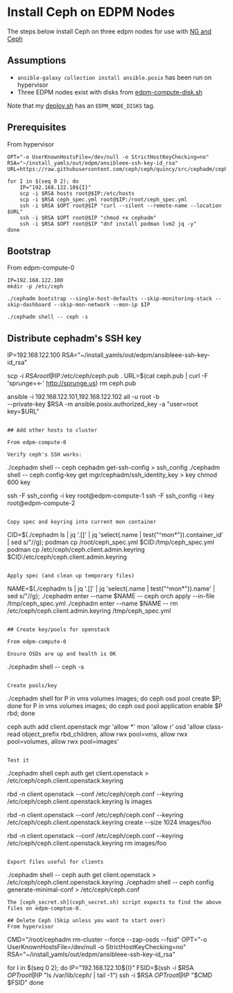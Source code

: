 # Install Ceph on EDPM Nodes

The steps below install Ceph on three edpm nodes for use with [NG and Ceph](README.md)

## Assumptions

- `ansible-galaxy collection install ansible.posix` has been run on hypervisor
- Three EDPM nodes exist with disks from [edpm-compute-disk.sh](edpm-compute-disk.sh)

Note that my [deploy.sh](../deploy.sh) has an `EDPM_NODE_DISKS` tag.

## Prerequisites

From hypervisor
```
OPT="-o UserKnownHostsFile=/dev/null -o StrictHostKeyChecking=no"
RSA="~/install_yamls/out/edpm/ansibleee-ssh-key-id_rsa"
URL=https://raw.githubusercontent.com/ceph/ceph/quincy/src/cephadm/cephadm

for I in $(seq 0 2); do
    IP="192.168.122.10${I}"
    scp -i $RSA hosts root@$IP:/etc/hosts
    scp -i $RSA ceph_spec.yml root@$IP:/root/ceph_spec.yml
    ssh -i $RSA $OPT root@$IP "curl --silent --remote-name --location $URL"
    ssh -i $RSA $OPT root@$IP "chmod +x cephadm"
    ssh -i $RSA $OPT root@$IP "dnf install podman lvm2 jq -y"
done
```

## Bootstrap 

From edpm-compute-0
```
IP=192.168.122.100
mkdir -p /etc/ceph

./cephadm bootstrap --single-host-defaults --skip-monitoring-stack --skip-dashboard --skip-mon-network --mon-ip $IP

./cephadm shell -- ceph -s
```

## Distribute cephadm's SSH key


IP=192.168.122.100
RSA="~/install_yamls/out/edpm/ansibleee-ssh-key-id_rsa"

scp -i $RSA root@$IP:/etc/ceph/ceph.pub .
URL=$(cat ceph.pub | curl -F 'sprunge=<-' http://sprunge.us)
rm ceph.pub

ansible -i 192.168.122.101,192.168.122.102 all -u root -b \
    --private-key $RSA -m ansible.posix.authorized_key -a "user=root key=$URL"
```

## Add other hosts to cluster

From edpm-compute-0

Verify ceph's SSH works:
```
./cephadm shell -- ceph cephadm get-ssh-config > ssh_config
./cephadm shell -- ceph config-key get mgr/cephadm/ssh_identity_key > key
chmod 600 key

ssh -F ssh_config -i key root@edpm-compute-1
ssh -F ssh_config -i key root@edpm-compute-2
```

Copy spec and keyring into current mon container
```
CID=$(./cephadm ls | jq '.[]' | jq 'select(.name | test("^mon*")).container_id' | sed s/\"//g);
podman cp /root/ceph_spec.yml $CID:/tmp/ceph_spec.yml
podman cp /etc/ceph/ceph.client.admin.keyring $CID:/etc/ceph/ceph.client.admin.keyring
```

Apply spec (and clean up temporary files)
```
NAME=$(./cephadm ls | jq '.[]' | jq 'select(.name | test("^mon*")).name' | sed s/\"//g);
./cephadm enter --name $NAME -- ceph orch apply --in-file /tmp/ceph_spec.yml
./cephadm enter --name $NAME -- rm /etc/ceph/ceph.client.admin.keyring /tmp/ceph_spec.yml
```

## Create key/pools for openstack

From edpm-compute-0

Ensure OSDs are up and health is OK
```
./cephadm shell -- ceph -s
```

Create pools/key
```
./cephadm shell
for P in vms volumes images; do ceph osd pool create $P; done
for P in vms volumes images; do ceph osd pool application enable $P rbd; done

ceph auth add client.openstack mgr 'allow *' mon 'allow r' osd 'allow class-read object_prefix rbd_children, allow rwx pool=vms, allow rwx pool=volumes, allow rwx pool=images'
```

Test it
```
./cephadm shell 
ceph auth get client.openstack > /etc/ceph/ceph.client.openstack.keyring

rbd -n client.openstack --conf /etc/ceph/ceph.conf --keyring /etc/ceph/ceph.client.openstack.keyring ls images

rbd -n client.openstack --conf /etc/ceph/ceph.conf --keyring /etc/ceph/ceph.client.openstack.keyring create --size 1024 images/foo

rbd -n client.openstack --conf /etc/ceph/ceph.conf --keyring /etc/ceph/ceph.client.openstack.keyring rm images/foo
```

Export files useful for clients
```
./cephadm shell -- ceph auth get client.openstack > /etc/ceph/ceph.client.openstack.keyring
./cephadm shell -- ceph config generate-minimal-conf > /etc/ceph/ceph.conf
```
The [ceph_secret.sh](ceph_secret.sh) script expects to find the above
files on edpm-comptue-0.

## Delete Ceph (Skip unless you want to start over)
From hypervisor
```
CMD="/root/cephadm rm-cluster --force --zap-osds --fsid"
OPT="-o UserKnownHostsFile=/dev/null -o StrictHostKeyChecking=no"
RSA="~/install_yamls/out/edpm/ansibleee-ssh-key-id_rsa"

for I in $(seq 0 2); do
    IP="192.168.122.10${I}"
    FSID=$(ssh -i $RSA $OPT root@$IP "ls /var/lib/ceph/ | tail -1")
    ssh -i $RSA $OPT root@$IP "$CMD $FSID"
done
```
